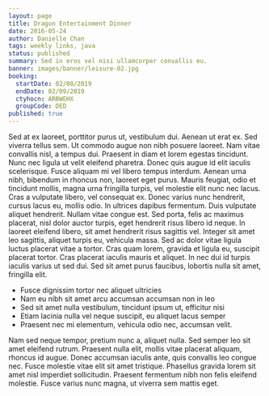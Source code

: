 ```yaml
---
layout: page
title: Dragon Entertainment Dinner
date: 2016-05-24
author: Danielle Chan
tags: weekly links, java
status: published
summary: Sed in eros vel nisi ullamcorper convallis eu.
banner: images/banner/leisure-02.jpg
booking:
  startDate: 02/08/2019
  endDate: 02/09/2019
  ctyhocn: ARBWEHX
  groupCode: DED
published: true
---
```

Sed at ex laoreet, porttitor purus ut, vestibulum dui. Aenean ut erat ex. Sed viverra tellus sem. Ut commodo augue non nibh posuere laoreet. Nam vitae convallis nisl, a tempus dui. Praesent in diam et lorem egestas tincidunt. Nunc nec ligula ut velit eleifend pharetra. Donec quis augue id elit iaculis scelerisque. Fusce aliquam mi vel libero tempus interdum. Aenean urna nibh, bibendum in rhoncus non, laoreet eget purus.
Mauris feugiat, odio et tincidunt mollis, magna urna fringilla turpis, vel molestie elit nunc nec lacus. Cras a vulputate libero, vel consequat ex. Donec varius nunc hendrerit, cursus lacus eu, mollis odio. In ultrices dapibus fermentum. Duis vulputate aliquet hendrerit. Nullam vitae congue est. Sed porta, felis ac maximus placerat, nisl dolor auctor turpis, eget hendrerit risus libero id neque. In laoreet eleifend libero, sit amet hendrerit risus sagittis vel. Integer sit amet leo sagittis, aliquet turpis eu, vehicula massa. Sed ac dolor vitae ligula luctus placerat vitae a tortor. Cras quam lorem, gravida et ligula eu, suscipit placerat tortor. Cras placerat iaculis mauris et aliquet. In nec dui id turpis iaculis varius ut sed dui. Sed sit amet purus faucibus, lobortis nulla sit amet, fringilla elit.

* Fusce dignissim tortor nec aliquet ultricies
* Nam eu nibh sit amet arcu accumsan accumsan non in leo
* Sed sit amet nulla vestibulum, tincidunt ipsum ut, efficitur nisi
* Etiam lacinia nulla vel neque suscipit, eu aliquet lacus semper
* Praesent nec mi elementum, vehicula odio nec, accumsan velit.

Nam sed neque tempor, pretium nunc a, aliquet nulla. Sed semper leo sit amet eleifend rutrum. Praesent nulla elit, mollis vitae placerat aliquam, rhoncus id augue. Donec accumsan iaculis ante, quis convallis leo congue nec. Fusce molestie vitae elit sit amet tristique. Phasellus gravida lorem sit amet nisl imperdiet sollicitudin. Praesent fermentum nibh non felis eleifend molestie. Fusce varius nunc magna, ut viverra sem mattis eget.
